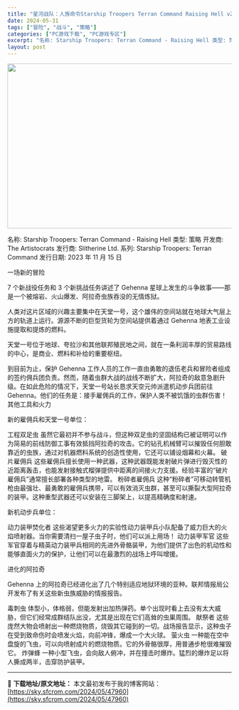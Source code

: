 ```yaml
---
title: "星河战队：人族命令Starship Troopers Terran Command Raising Hell v2.10.7"
date: 2024-05-31
tags: ["冒险", "战斗", "策略"]
categories: ["PC游戏下载", "PC游戏专区"]
excerpt: "名称: Starship Troopers: Terran Command - Raising Hell 类型: 策略 开发商: The Artistocrats 发行商: Slitherine Ltd. 系列: Starship Troopers: Terran Command 发行日期: 202&hellip;"
layout: post
---
```


<img class="aligncenter size-full wp-image-47961" src="https://sky.sfcrom.com/wp-content/uploads/2024/05/2024053023012561.jpg" alt="" width="660" height="370" />

名称: Starship Troopers: Terran Command - Raising Hell
类型: 策略
开发商: The Artistocrats
发行商: Slitherine Ltd.
系列: Starship Troopers: Terran Command
发行日期: 2023 年 11 月 15 日

一场新的冒险

7 个新战役任务和 3 个新挑战任务讲述了 Gehenna 星球上发生的斗争故事——那是一个被熔岩、火山爆发、阿拉奇虫族吞没的无情炼狱。

人类对这片区域的兴趣主要集中在天堂一号，这个雄伟的空间站就在地球大气层上方的轨道上运行。源源不断的巨型货轮为空间站提供着通过 Gehenna 地表工业设施提取和提炼的燃料。

天堂一号位于地球、夸拉沙和其他联邦殖民地之间，就在一条利润丰厚的贸易路线的中心，是商业、燃料和补给的重要枢纽。

到目前为止，保护 Gehenna 工作人员的工作一直由勇敢的退伍老兵和冒险者组成的签约佣兵团负责。然而，随着虫群大战的战线不断扩大，阿拉奇的敌意急剧升级。在如此危险的情况下，天堂一号站长恳求天空元帅派遣机动步兵团前往 Gehenna。他们的任务是：接手雇佣兵的工作，保护人类不被饥饿的虫群伤害！
其他工具和火力

新的雇佣兵和天堂一号单位：

工程双足虫
虽然它最初并不参与战斗，但这种双足虫的坚固结构已被证明可以作为简易的前线防御工事有效抵挡阿拉奇的攻击。它的钻孔机械臂可以摧毁任何胆敢靠近的虫族，通过对机器燃料系统的创造性使用，它还可以铺设烟幕和火幕。
破片雇佣兵
这些雇佣兵擅长使用一种武器，这种武器既能发射破片弹进行毁灭性的近距离轰击，也能发射接触式榴弹提供中距离的间接火力支援。经验丰富的“破片雇佣兵”通常擅长部署各种类型的地雷。
粉碎者雇佣兵
这种“粉碎者”可移动转管机枪由最强壮、最勇敢的雇佣兵携带，可以有效消灭虫群，甚至可以撕裂大型阿拉奇的装甲。这种重型武器还可以安装在三脚架上，以提高精确度和射速。

新机动步兵单位：

动力装甲焚化者
这些渴望更多火力的实验性动力装甲兵小队配备了威力巨大的火焰喷射器。当你需要清扫一屋子虫子时，他们可以派上用场！
动力装甲军官
这些军官穿着与精英动力装甲兵相同的先进外骨骼装甲，为他们提供了出色的机动性和能够直面火力的保护，让他们可以在最激烈的战场上呼叫增援。

进化的阿拉奇

Gehenna 上的阿拉奇已经进化出了几个特别适应地狱环境的亚种。联邦情报局公开发布了有关这些新虫族威胁的情报报告。

毒刺虫
体型小，体格弱，但能发射出加热弹药。单个出现时看上去没有太大威胁，但它们经常成群结队出没，尤其是出现在它们高耸的虫巣周围。
献祭者
这些庞然大物会喷射出一种燃烧物质，烧毁其它碰到的一切。战场报告显示，这种虫子在受到致命伤时会喷发火焰，向前冲锋，爆成一个大火球。
萤火虫
一种能在空中盘旋的飞虫，可以向喷射成片的燃烧物质。它的外骨骼很厚，用普通步枪很难摧毁它。
炸弹蜂
一种小型飞虫，会向敌人俯冲，并在撞击时爆炸。猛烈的爆炸足以将人撕成两半，击穿防护装甲。

---
📖 **下载地址/原文地址：** 本文最初发布于我的博客网站：[https://sky.sfcrom.com/2024/05/47960](https://sky.sfcrom.com/2024/05/47960)
